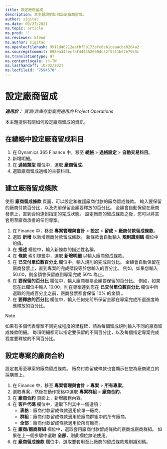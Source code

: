 ```yaml
---
title: 設定廠商留成
description: 本主題說明如何設定廠商留成。
author: sigitac
ms.date: 09/27/2021
ms.topic: article
ms.prod: ''
ms.reviewer: kfend
ms.author: sigitac
ms.openlocfilehash: 9511da6212aafbf5b173efc6eb1ceaacbc8264a2
ms.sourcegitcommit: 098ea345ecfaf4445520094c32f5511b67e7953c
ms.translationtype: HT
ms.contentlocale: zh-TW
ms.lasthandoff: 10/02/2021
ms.locfileid: "7594570"
---
```

# <a name="set-up-vendor-retention"></a>設定廠商留成

_**適用於：** 資源/非庫存型案例適用的 Project Operations_

本主題提供有關如何設定廠商留成的資訊。

## <a name="set-up-a-vendor-retention-account-in-general-ledger"></a>在總帳中設定廠商留成科目

1. 在 Dynamics 365 Finance 中，移至 **總帳** > **過帳設定** > **自動交易科目**。
2. 新增明細。
3. 在 **過帳類型** 欄位中，選取 **廠商留成**。
4. 選取廠商留成過帳的主要科目。

## <a name="create-vendor-retention-terms"></a>建立廠商留成條款

使用 **廠商留成條款** 頁面，可以設定和維護廠商付款的廠商留成條款。 輸入要保留的廠商付款百分比，以及先前保留金額要釋放的百分比。 金額會自動保留在廠商發票上，直到合約達到指定的完成狀態。 設定廠商的留成條款之後，您可以將其套用至廠商承擔的任何專案。

1. 在 Finance 中，移至 **專案管理與會計** > **設定** > **留成** > **廠商付款留成條款**。
2. 選取 **新增** 以新增廠商付款留成條款。 新條款會自動輸入 **規則識別碼** 欄位中的值。 
3. 在 **描述** 欄位中，輸入新條款的描述性名稱。
4. 在 **條款** 索引標籤中，選取 **新增明細** 以輸入廠商留成條款。
5. 在 **已交付單位數百分比** 欄位中，輸入規則的完成百分比。 金額會自動保留在廠商發票上，直到專案的完成階段等於您輸入的百分比。 例如，如果您輸入 50.00，則金額會保留直到專案完成 50% 為止。
6. 在 **要保留的百分比** 欄位中，輸入廠商發票金額要保留的百分比。 例如，如果您在此欄位中輸入 10.00，則在專案達到您在 **已交付單位數百分比** 欄位中所選取的完成百分比之前，廠商發票都會保留 10% 的金額 。
7. 在 **要釋放的百分比** 欄位中，輸入任何先前所保留金額在專案完成所選進度時應釋放的百分比。

> [!NOTE]
> 如果有多個代表專案不同完成程度的里程碑，請為每個留成規則輸入不同的廠商留成條款明細。 每項明細都可以指定要保留的不同百分比，以及每個指定專案完成程度要釋放的不同百分比。

## <a name="set-up-a-vendor-agreement-for-the-project"></a>設定專案的廠商合約

設定套用至專案的廠商留成條款。 廠商付款留成條款也會顯示在您為廠商建立的採購單上。

1. 在 Finance 中，移至 **專案管理與會計** > **專案** > **所有專案**。 
2. 選取專案，然後在動作窗格中選取 **專案群組** > **廠商合約**。
3. 在 **廠商合約** 頁面上，新增服務內容。
4. 在 **客戶代碼** 欄位中，選取下列其中一個選項：
   - **表格**：廠商付款留成條款適用於單一廠商。
   - **群組**：廠商付款留成條款適用於廠商群組中的所有廠商。
   - **全部**：廠商付款留成條款適用於所有廠商。
5. 在 **廠商/廠商群組** 欄位中，選取套用廠商付款留成條款的廠商或廠商群組。 如果在上一個步驟中選取 **全部**，則此欄位無法使用。
6. 在 **廠商留成條款** 欄位中，選取要套用至此廠商的留成條款規則識別碼。


